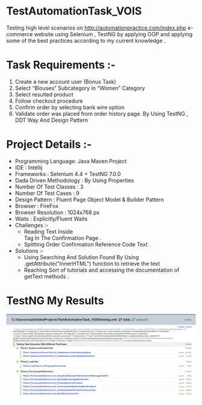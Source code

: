 # TestAutomationTask_VOIS
 Testing high level scenarios on http://automationpractice.com/index.php e-commerce website using Selenium
 , TestNG by applying OOP and applying some of the best practices according to my current knowledge . 
 
# Task Requirements  :- 
1. Create a new account user (Bonus Task)
2. Select “Blouses” Subcategory in “Women” Category
3. Select resulted product
4. Follow checkout procedure
5. Confirm order by selecting bank wire option
6. Validate order was placed from order history page. 
By Using TestNG , DDT Way And  Design Pattern 

# Project Details :-
* Programming Language: Java Maven Project 
* IDE : Intellij
* Frameworks : Selenium 4.4 + TestNG 7.0.0 
* Dada Driven Methodology : By Using Properties
* Number Of Test Classes : 3 
* Number Of Test Cases : 9 
* Design Pattern : Fluent Page Object Model & Builder Pattern
* Browser : FireFox 
* Browser Resolution : 1024x768 px
* Waits : Explicitly/Fluent Waits 
* Challenges :- 
  * Reading Text Inside <br> Tag In The Confirmation Page . 
  * Splitting Order Confirmation Reference Code Text . 
* Solutions :- 
  * Using Searching And Solution Found By Using .getAttribute("InnerHTML") function to retrieve the text 
  * Reaching Sort of tutorials and accessing the documentation of getText methods .

# TestNG My Results
![](TestResults/TestResults.png)